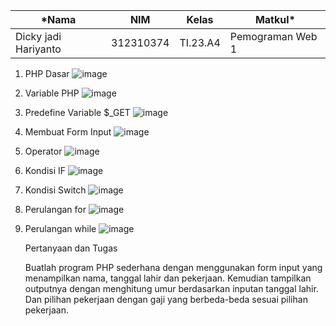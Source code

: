 |*Nama|NIM|Kelas|Matkul*|
|----|---|-----|------|
|Dicky jadi Hariyanto|312310374|TI.23.A4|Pemograman Web 1|

1. PHP Dasar
![image](https://github.com/user-attachments/assets/82da466d-fca7-41cb-a5e8-d1c1a0d67880)

2. Variable PHP
![image](https://github.com/user-attachments/assets/93b546b0-ac34-4f51-9e1c-7fb3b006038b)

3. Predefine Variable $_GET
![image](https://github.com/user-attachments/assets/16a5fc1f-a5b7-4bb2-8d74-58792abe2d64)

4. Membuat Form Input
![image](https://github.com/user-attachments/assets/07a380d9-fc33-4240-a4b1-6ffd747b3c93)

5. Operator
![image](https://github.com/user-attachments/assets/e3dc53c0-5a5f-4f88-8742-f026e68dc54c)

6. Kondisi IF
![image](https://github.com/user-attachments/assets/127d5cdd-4f92-478c-9d8d-79440e01e8c3)

7. Kondisi Switch
![image](https://github.com/user-attachments/assets/a14b5be7-8d5a-469e-a4e4-865bac0b9794)


8. Perulangan for
![image](https://github.com/user-attachments/assets/0559826f-2b34-4fc5-8ed3-717421ceddb3)


9. Perulangan while
![image](https://github.com/user-attachments/assets/e33260a2-8d6a-4540-8b13-5f3eec58c302)


    
    Pertanyaan dan Tugas
    
    Buatlah program PHP sederhana dengan menggunakan form input yang menampilkan
    nama, tanggal lahir dan pekerjaan. Kemudian tampilkan outputnya dengan menghitung
    umur berdasarkan inputan tanggal lahir. Dan pilihan pekerjaan dengan gaji yang
    berbeda-beda sesuai pilihan pekerjaan.
 

